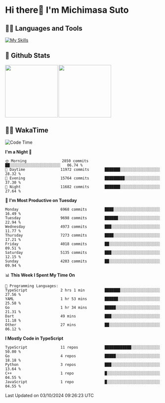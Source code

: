 # Hi there👋 I'm Michimasa Suto

## 🧑‍💻 Languages and Tools
[![My Skills](https://skillicons.dev/icons?i=ts,nextjs,react,vue,python,go,aws,docker,nodejs,redux,solidity,firebase,gcp,js,bootstrap,tailwind,materialui,html,css,wordpress,xd,figma,raspberrypi,arduino)](https://skillicons.dev)

<!--
**Suto-Michimasa/Suto-Michimasa** is a ✨ _special_ ✨ repository because its `README.md` (this file) appears on your GitHub profile.

Here are some ideas to get you started:

- 🔭 I’m currently working on ...
- 🌱 I’m currently learning ...
- 👯 I’m looking to collaborate on ...
- 🤔 I’m looking for help with ...
- 💬 Ask me about ...
- 📫 How to reach me: ...
- 😄 Pronouns: ...
- ⚡ Fun fact: ...
-->
## 💎 Github Stats

<div>
  <img height="170" align="left" src="https://github-readme-stats.vercel.app/api?username=Suto-michimasa&count_private=true&show_icons=true&theme=dark" />
  <img height="170" src="https://github-readme-stats.vercel.app/api/top-langs/?username=Suto-michimasa&langs_count=8&layout=compact&theme=dark" />
</div>

<!-- ## 🏆 GitHub Profile Trophy

<img width="800" src="https://github-profile-trophy.vercel.app/?username=Suto-michimasa&theme=onedark&no-frame=true"/>
 -->

## 🧑‍💻 WakaTime
<!--START_SECTION:waka-->
![Code Time](http://img.shields.io/badge/Code%20Time-249%20hrs%2019%20mins-blue)

**I'm a Night 🦉** 

```text
🌞 Morning                2850 commits        ██░░░░░░░░░░░░░░░░░░░░░░░   06.74 % 
🌆 Daytime                11972 commits       ███████░░░░░░░░░░░░░░░░░░   28.32 % 
🌃 Evening                15764 commits       █████████░░░░░░░░░░░░░░░░   37.30 % 
🌙 Night                  11682 commits       ███████░░░░░░░░░░░░░░░░░░   27.64 % 
```
📅 **I'm Most Productive on Tuesday** 

```text
Monday                   6968 commits        ████░░░░░░░░░░░░░░░░░░░░░   16.49 % 
Tuesday                  9698 commits        ██████░░░░░░░░░░░░░░░░░░░   22.94 % 
Wednesday                4973 commits        ███░░░░░░░░░░░░░░░░░░░░░░   11.77 % 
Thursday                 7273 commits        ████░░░░░░░░░░░░░░░░░░░░░   17.21 % 
Friday                   4018 commits        ██░░░░░░░░░░░░░░░░░░░░░░░   09.51 % 
Saturday                 5135 commits        ███░░░░░░░░░░░░░░░░░░░░░░   12.15 % 
Sunday                   4203 commits        ██░░░░░░░░░░░░░░░░░░░░░░░   09.94 % 
```


📊 **This Week I Spent My Time On** 

```text
💬 Programming Languages: 
TypeScript               2 hrs 1 min         ███████░░░░░░░░░░░░░░░░░░   27.56 % 
YAML                     1 hr 53 mins        ██████░░░░░░░░░░░░░░░░░░░   25.58 % 
Go                       1 hr 34 mins        █████░░░░░░░░░░░░░░░░░░░░   21.31 % 
Dart                     49 mins             ███░░░░░░░░░░░░░░░░░░░░░░   11.18 % 
Other                    27 mins             ██░░░░░░░░░░░░░░░░░░░░░░░   06.12 % 
```

**I Mostly Code in TypeScript** 

```text
TypeScript               11 repos            ████████████░░░░░░░░░░░░░   50.00 % 
Go                       4 repos             █████░░░░░░░░░░░░░░░░░░░░   18.18 % 
Python                   3 repos             ███░░░░░░░░░░░░░░░░░░░░░░   13.64 % 
C++                      1 repo              █░░░░░░░░░░░░░░░░░░░░░░░░   04.55 % 
JavaScript               1 repo              █░░░░░░░░░░░░░░░░░░░░░░░░   04.55 % 
```




 Last Updated on 03/10/2024 09:26:23 UTC
<!--END_SECTION:waka-->
